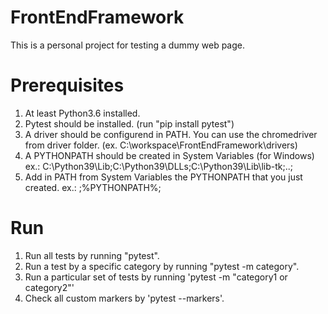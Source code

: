 # FrontEndFramework
This is a personal project for testing a dummy web page.

# Prerequisites
1. At least Python3.6 installed.
2. Pytest should be installed. (run "pip install pytest")
3. A driver should be configurend in PATH. You can use the chromedriver from driver folder. (ex. C:\workspace\FrontEndFramework\drivers\)
4. A PYTHONPATH should be created in System Variables (for Windows)
ex.: C:\Python39\Lib;C:\Python39\DLLs;C:\Python39\Lib\lib-tk;..\;
5. Add in PATH from System Variables the PYTHONPATH that you just created. 
ex.: ;%PYTHONPATH%;

# Run
1. Run all tests by running "pytest".
2. Run a test by a specific category by running "pytest -m category".
3. Run a particular set of tests by running 'pytest -m "category1 or category2"'
4. Check all custom markers by 'pytest --markers'.
